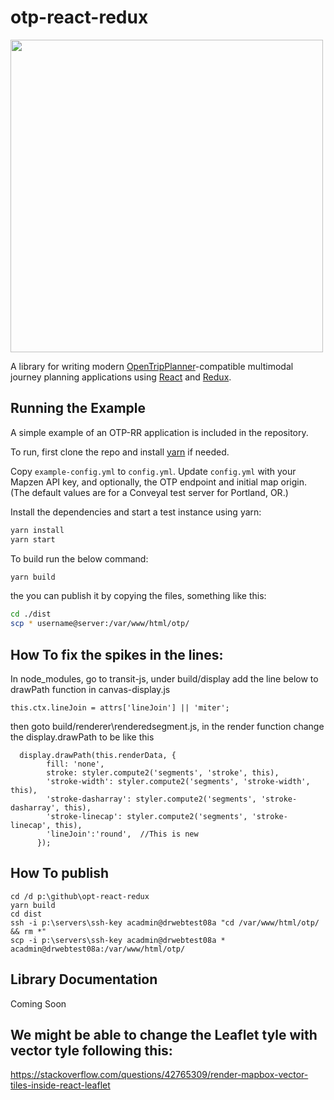 # otp-react-redux

<img src="https://github.com/opentripplanner/otp-react-redux/raw/master/otprr.png" width="500" />

A library for writing modern [OpenTripPlanner](http://www.opentripplanner.org/)-compatible multimodal journey planning applications using [React]() and [Redux]().

## Running the Example

A simple example of an OTP-RR application is included in the repository.

To run, first clone the repo and install [yarn](https://yarnpkg.com/) if needed.

Copy `example-config.yml` to `config.yml`. Update `config.yml` with your Mapzen API key, and optionally, the OTP endpoint and initial map origin. (The default values are for a Conveyal test server for Portland, OR.)

Install the dependencies and start a test instance using yarn:

```bash
yarn install
yarn start
```

To build run the below command:
```bash
yarn build
```

the you can publish it by copying the files, something like this:
```bash
cd ./dist
scp * username@server:/var/www/html/otp/  
```


## How To fix the spikes in the lines:
In node_modules, go to transit-js, under build/display
add the line below to drawPath function in canvas-display.js
```
this.ctx.lineJoin = attrs['lineJoin'] || 'miter';  
```
then goto build/renderer\renderedsegment.js, in the render function change the display.drawPath to be like this
```
  display.drawPath(this.renderData, {
        fill: 'none',
        stroke: styler.compute2('segments', 'stroke', this),
        'stroke-width': styler.compute2('segments', 'stroke-width', this),
        'stroke-dasharray': styler.compute2('segments', 'stroke-dasharray', this),
        'stroke-linecap': styler.compute2('segments', 'stroke-linecap', this),
        'lineJoin':'round',  //This is new
      });
```


## How To publish
```shell
cd /d p:\github\opt-react-redux
yarn build
cd dist
ssh -i p:\servers\ssh-key acadmin@drwebtest08a "cd /var/www/html/otp/ && rm *"
scp -i p:\servers\ssh-key acadmin@drwebtest08a * acadmin@drwebtest08a:/var/www/html/otp/

```

## Library Documentation

Coming Soon



## We might be able to change the Leaflet tyle with vector tyle following this:
https://stackoverflow.com/questions/42765309/render-mapbox-vector-tiles-inside-react-leaflet